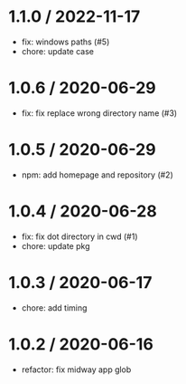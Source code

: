 
1.1.0 / 2022-11-17
==================

  * fix: windows paths (#5)
  * chore: update case

1.0.6 / 2020-06-29
==================

  * fix: fix replace wrong directory name (#3)

1.0.5 / 2020-06-29
==================

  * npm: add homepage and repository (#2)

1.0.4 / 2020-06-28
==================

  * fix: fix dot directory in cwd (#1)
  * chore: update pkg

1.0.3 / 2020-06-17
==================

  * chore: add timing

1.0.2 / 2020-06-16
==================

  * refactor: fix midway app glob
